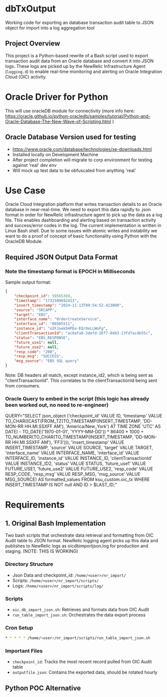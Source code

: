 # dbTxOutput
Working code for exporting an database transaction audit table to JSON object for import into a log aggregation tool

## Project Overview
This project is a Python-based rewrite of a Bash script used to export transaction audit data from an Oracle database and convert it into JSON logs. These logs are picked up by the NewRelic Infrastructure Agent (`logging.d`) to enable real-time monitoring and alerting on Oracle Integration Cloud (OIC) activity.

# Oracle Driver for Python
This will use oracleDB module for connectivity (more info here:  https://oracle.github.io/python-oracledb/samples/tutorial/Python-and-Oracle-Database-The-New-Wave-of-Scripting.html )

## Oracle Database Version used for testing
- https://www.oracle.com/database/technologies/xe-downloads.html
- Installed locally on Development Machine
- After project completion will migrate to corp environment for testing against 'real' dev env
- Will mock up test data to be obfuscated from anything 'real'

# Use Case
Oracle Cloud Integration platform that writes transaction details to an Oracle database in near-real-time.  We need to export this data rapidly to .json format in order for NewRelic infrastructure agent to pick up the data as a log file.  This enables dashboarding and alerting based on transaction activity and success/error codes in the log. The current implementation is written in Linux Bash shell.  Due to some issues with atomic writes and instability we want to do a proof of concept of basic functionality using Python with the OracleDB Module.

## Required JSON Output Data Format
### Note the timestamp format is EPOCH in Milliseconds
Sample output format:
```json
{
    "checkpoint_id": 59565369,
    "timestamp": "1731509692413",
    "insert_timestamp": "2024-11-13T09:54:52.413000",
    "source": "SRCAPP",
    "target": "EBS",
    "interface_name": "OrderCreateService",
    "interface_id": "00505511",
    "instance_id": "oIFJoek5HPEe-EQr8eLLWoFg",
    "clientTransactionId": "ac8afa8-2defd-26f7-8d43-13fd7ac4b55c",
    "status": "EBS_RESPONSE",
    "future_use1": null,
    "future_use2": null,
    "resp_code": "200",
    "resp_msg": "SUCCESS",
    "msg_source": "EBS SQL query"
}
```
Note: DB headers all match, except instance_id2, which is being sent as "clientTransactionId". This correlates to the clientTransactionId being sent from consumers.

### Oracle Query to embed in the script (this logic has already been worked out, no need to re-engineer)
QUERY="SELECT json_object ('checkpoint_id' VALUE ID, 'timestamp' VALUE TO_CHAR((CAST(FROM_TZ(TO_TIMESTAMP(INSERT_TIMESTAMP, 'DD-MON-RR HH.MI.SSXFF AM'), 'America/New_York') AT TIME ZONE 'UTC' AS DATE) - TO_DATE('1970-01-01', 'YYYY-MM-DD')) * 86400 * 1000 + TO_NUMBER(TO_CHAR(TO_TIMESTAMP(INSERT_TIMESTAMP, 'DD-MON-RR HH.MI.SSXFF AM'), 'FF3'))), 'insert_timestamp' VALUE INSERT_TIMESTAMP, 'source' VALUE SOURCE, 'target' VALUE TARGET, 'interface_name' VALUE INTERFACE_NAME, 'interface_id' VALUE INTERFACE_ID, 'instance_id' VALUE INSTANCE_ID, 'clientTransactionId' VALUE INSTANCE_ID2, 'status' VALUE STATUS, 'future_use1' VALUE FUTURE_USE1, 'future_use2' VALUE FUTURE_USE2, 'resp_code' VALUE RESP_CODE, 'resp_msg' VALUE RESP_MSG, 'msg_source' VALUE MSG_SOURCE) AS formatted_values FROM ksu_custom.oic_tx WHERE INSERT_TIMESTAMP IS NOT null AND ID > $LAST_ID;"

# Requirements
## 1. Original Bash Implementation
Two bash scripts that orchestrate data retrieval and formatting from OIC Audit table to JSON format. NewRelic logging agent picks up this data and publishes to NewRelic logs as oicdbimportjson.log for production and staging.  (NOTE:  THIS IS WORKING)

### Directory Structure
- Json Data and checkpoint_id: `/home/<user>/nr_import/`
- Scripts: `/home/<user>/nr_import/scripts/`
- Logs: `/home/<user>/nr_import/scripts/log/`

### Scripts
- `oic_db_import_json.sh`: Retrieves and formats data from OIC Audit
- `run_table_import_json.sh`: Orchestrates the data export process

### Cron Setup
```bash
* * * * * /home/<user>/nr_import/scripts/run_table_import_json.sh
```
### Important Files
- `checkpoint_id`: Tracks the most recent record pulled from OIC Audit table
- `outputfile.json`: Contains the exported data, should be rotated hourly

## Python POC Alternative
